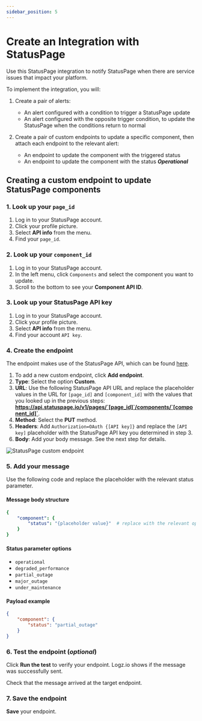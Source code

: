 ```yaml
---
sidebar_position: 5
---
```


# Create an Integration with StatusPage



Use this StatusPage integration to notify StatusPage when there are service issues that impact your platform. 

To implement the integration, you will:

1. Create a pair of alerts: 
   + An alert configured with a condition to trigger a StatusPage update
   + An alert configured with the opposite trigger condition, to update the StatusPage when the conditions return to normal

2. Create a pair of custom endpoints to update a specific component, then attach each endpoint to the relevant alert:
   + An endpoint to update the component with the triggered status 
   + An endpoint to update the component with the status **_Operational_** 




## Creating a custom endpoint to update StatusPage components

 

### 1. Look up your `page_id`
1. Log in to your StatusPage account.
2. Click your profile picture.
3. Select **API info** from the menu.
4. Find your `page_id`.

### 2. Look up your `component_id`
1. Log in to your StatusPage account.
2. In the left menu, click  `Components` and select the component you want to update.
3. Scroll to the bottom to see your **Component API ID**.

### 3. Look up your StatusPage API key
1. Log in to your StatusPage account.
2. Click your profile picture.
3. Select **API info** from the menu.
4. Find your account `API key`.

### 4. Create the endpoint
The endpoint makes use of the StatusPage API, which can be found [here](https://developer.statuspage.io/#operation/putPagesPageIdComponentsComponentId).


1. To add a new custom endpoint, click **Add endpoint**.
1. **Type**: Select the option **Custom**.
1. **URL**: Use the following StatusPage API URL and replace the placeholder values in the URL for `[page_id]` and `[component_id]` with the values that you looked up in the previous steps: **https://api.statuspage.io/v1/pages/`[page_id]`/components/`[component_id]`**. 
1. **Method**: Select the **PUT** method. 
1. **Headers**: Add `Authorization=OAuth {[API key]}` and replace the `[API key]` placeholder with the StatusPage API key you determined in step 3.
1. **Body**: Add your body message. See the next step for details.

![StatusPage custom endpoint](https://dytvr9ot2sszz.cloudfront.net/logz-docs/notification-endpoints/statuspage-custom-endpoint.png) 

### 5. Add your message

Use the following code and replace the placeholder with the relevant status parameter.

#### Message body structure

```yml
{
    "component": {
        "status": "{placeholder value}"  # replace with the relevant option from the list of status parameters
    }
}
```

#### Status parameter options


+ `operational`
+ `degraded_performance`
+ `partial_outage`
+ `major_outage`
+ `under_maintenance`

####  Payload example


```json
{
    "component": {
        "status": "partial_outage"  
    }
}
```






### 6. Test the endpoint (_optional_)

Click **Run the test** to verify your endpoint. Logz.io shows if the message was successfully sent.

Check that the message arrived at the target endpoint.

### 7. Save the endpoint

**Save** your endpoint.
 